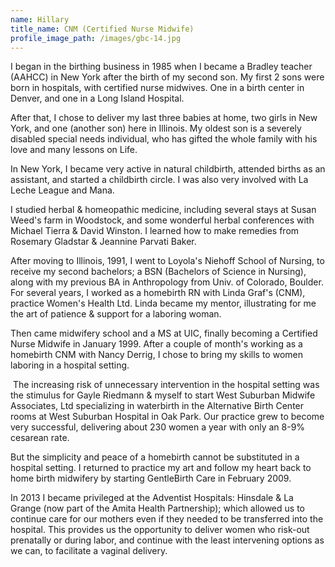 ```yaml
---
name: Hillary
title_name: CNM (Certified Nurse Midwife)
profile_image_path: /images/gbc-14.jpg
---
```



I began in the birthing business in 1985 when I became a Bradley teacher (AAHCC) in New York after the birth of my second son. My first 2 sons were born in hospitals, with certified nurse midwives. One in a birth center in Denver, and one in a Long Island Hospital.

After that, I chose to deliver my last three babies at home, two girls in New York, and one (another son) here in Illinois. My oldest son is a severely disabled special needs individual, who has gifted the whole family with his love and many lessons on Life.

In New York, I became very active in natural childbirth, attended births as an assistant, and started a childbirth circle. I was also very involved with La Leche League and Mana.

I studied herbal & homeopathic medicine, including several stays at Susan Weed's farm in Woodstock, and some wonderful herbal conferences with Michael Tierra & David Winston. I learned how to make remedies from Rosemary Gladstar & Jeannine Parvati Baker.

After moving to Illinois, 1991, I went to Loyola's Niehoff School of Nursing, to receive my second bachelors; a BSN (Bachelors of Science in Nursing), along with my previous BA in Anthropology from Univ. of Colorado, Boulder. For several years, I worked as a homebirth RN with Linda Graf's (CNM), practice Women's Health Ltd. Linda became my mentor, illustrating for me the art of patience & support for a laboring woman.

Then came midwifery school and a MS at UIC, finally becoming a Certified Nurse Midwife in January 1999. After a couple of month's working as a homebirth CNM with Nancy Derrig, I chose to bring my skills to women laboring in a hospital setting.

&nbsp;The increasing risk of unnecessary intervention in the hospital setting was the stimulus for Gayle Riedmann & myself to start West Suburban Midwife Associates, Ltd specializing in waterbirth in the Alternative Birth Center rooms at West Suburban Hospital in Oak Park. Our practice grew to become very successful, delivering about 230 women a year with only an 8-9% cesarean rate.

But the simplicity and peace of a homebirth cannot be substituted in a hospital setting. I returned to practice my art and follow my heart back to home birth midwifery by starting GentleBirth Care in February 2009.

In 2013 I became privileged at the Adventist Hospitals: Hinsdale & La Grange (now part of the Amita Health Partnership); which allowed us to continue care for our mothers even if they needed to be transferred into the hospital. This provides us the opportunity to deliver women who risk-out prenatally or during labor, and continue with the least intervening options as we can, to facilitate a vaginal delivery.